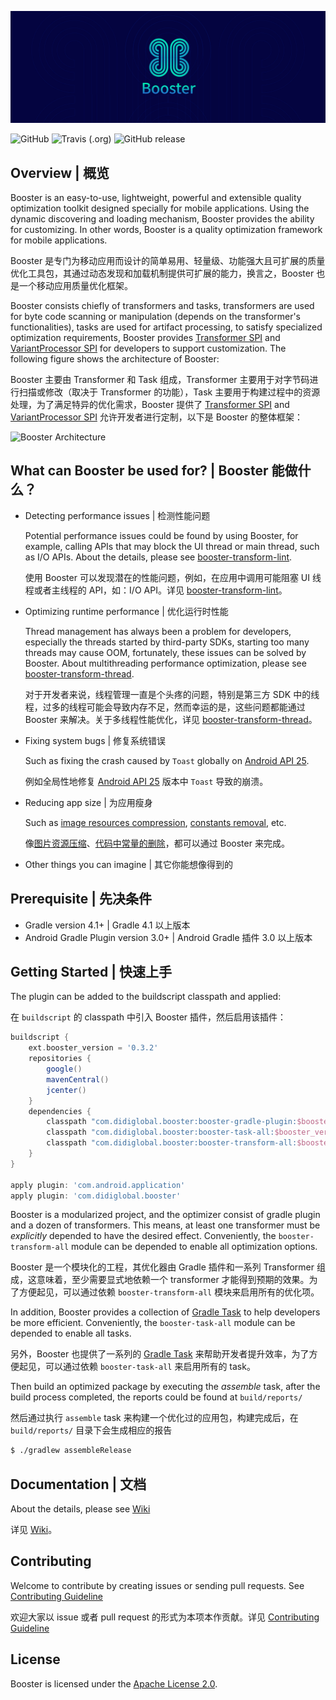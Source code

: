 ![Booster](assets/booster-logo.png)

![GitHub](https://img.shields.io/github/license/didi/booster.svg?style=for-the-badge)
![Travis (.org)](https://img.shields.io/travis/didi/booster.svg?style=for-the-badge)
![GitHub release](https://img.shields.io/github/release/didi/booster.svg?style=for-the-badge)

## Overview | 概览

Booster is an easy-to-use, lightweight, powerful and extensible quality optimization toolkit designed specially for mobile applications. Using the dynamic discovering and loading mechanism, Booster provides the ability for customizing. In other words, Booster is a quality optimization framework for mobile applications.

Booster 是专门为移动应用而设计的简单易用、轻量级、功能强大且可扩展的质量优化工具包，其通过动态发现和加载机制提供可扩展的能力，换言之，Booster 也是一个移动应用质量优化框架。

Booster consists chiefly of transformers and tasks, transformers are used for byte code scanning or manipulation (depends on the transformer's functionalities), tasks are used for artifact processing, to satisfy specialized optimization requirements, Booster provides [Transformer SPI](./booster-transform-spi) and [VariantProcessor SPI](./booster-task-spi) for developers to support customization. The following figure shows the architecture of Booster:

Booster 主要由 Transformer 和 Task 组成，Transformer 主要用于对字节码进行扫描或修改（取决于 Transformer 的功能），Task 主要用于构建过程中的资源处理，为了满足特异的优化需求，Booster 提供了 [Transformer SPI](./booster-transform-spi) and [VariantProcessor SPI](./booster-task-spi) 允许开发者进行定制，以下是 Booster 的整体框架：

![Booster Architecture](https://github.com/didichuxing/booster/raw/master/assets/booster-architecture.png)

## What can Booster be used for? | Booster 能做什么？

- Detecting performance issues | 检测性能问题

  Potential performance issues could be found by using Booster, for example, calling APIs that may block the UI thread or main thread, such as I/O APIs. About the details, please see [booster-transform-lint](./booster-transform-lint).

  使用 Booster 可以发现潜在的性能问题，例如，在应用中调用可能阻塞 UI 线程或者主线程的 API，如：I/O API。详见 [booster-transform-lint](./booster-transform-lint)。

- Optimizing runtime performance | 优化运行时性能

  Thread management has always been a problem for developers, especially the threads started by third-party SDKs, starting too many threads may cause OOM, fortunately, these issues can be solved by Booster. About multithreading performance optimization, please see [booster-transform-thread](./booster-transform-thread).

  对于开发者来说，线程管理一直是个头疼的问题，特别是第三方 SDK 中的线程，过多的线程可能会导致内存不足，然而幸运的是，这些问题都能通过 Booster 来解决。关于多线程性能优化，详见 [booster-transform-thread](./booster-transform-thread)。

- Fixing system bugs | 修复系统错误

  Such as fixing the crash caused by `Toast` globally on [Android API 25](https://developer.android.com/studio/releases/platforms#7.1).

  例如全局性地修复 [Android API 25](https://developer.android.com/studio/releases/platforms#7.1) 版本中 `Toast` 导致的崩溃。

- Reducing app size | 为应用瘦身

  Such as [image resources compression](./booster-transform-compression), [constants removal](./booster-transform-shrink), etc.

  像[图片资源压缩](./booster-transform-compression)、[代码中常量的删除](./booster-transform-shrink)，都可以通过 Booster 来完成。

- Other things you can imagine | 其它你能想像得到的

## Prerequisite | 先决条件

- Gradle version 4.1+ | Gradle 4.1 以上版本
- Android Gradle Plugin version 3.0+ | Android Gradle 插件 3.0 以上版本

## Getting Started | 快速上手

The plugin can be added to the buildscript classpath and applied:

在 `buildscript` 的 classpath 中引入 Booster 插件，然后启用该插件：

```groovy
buildscript {
    ext.booster_version = '0.3.2'
    repositories {
        google()
        mavenCentral()
        jcenter()
    }
    dependencies {
        classpath "com.didiglobal.booster:booster-gradle-plugin:$booster_version"
        classpath "com.didiglobal.booster:booster-task-all:$booster_version"
        classpath "com.didiglobal.booster:booster-transform-all:$booster_version"
    }
}

apply plugin: 'com.android.application'
apply plugin: 'com.didiglobal.booster'
```

Booster is a modularized project, and the optimizer consist of gradle plugin and a dozen of transformers.
This means, at least one transformer must be *explicitly* depended to have the desired effect.
Conveniently, the `booster-transform-all` module can be depended to enable all optimization options.

Booster 是一个模块化的工程，其优化器由 Gradle 插件和一系列 Transformer 组成，这意味着，至少需要显式地依赖一个 transformer 才能得到预期的效果。为了方便起见，可以通过依赖 `booster-transform-all` 模块来启用所有的优化项。

In addition, Booster provides a collection of [Gradle Task](https://docs.gradle.org/current/userguide/tutorial_using_tasks.html) to help developers be more efficient.
Conveniently, the `booster-task-all` module can be depended to enable all tasks.

另外，Booster 也提供了一系列的 [Gradle Task](https://docs.gradle.org/current/userguide/tutorial_using_tasks.html) 来帮助开发者提升效率，为了方便起见，可以通过依赖 `booster-task-all` 来启用所有的 task。

Then build an optimized package by executing the *assemble* task, after the build process completed, the reports could be found at `build/reports/`

然后通过执行 `assemble` task 来构建一个优化过的应用包，构建完成后，在 `build/reports/` 目录下会生成相应的报告

```bash
$ ./gradlew assembleRelease
```

## Documentation | 文档

About the details, please see [Wiki](../../wiki)

详见 [Wiki](../../wiki)。

## Contributing

Welcome to contribute by creating issues or sending pull requests. See [Contributing Guideline](./CONTRIBUTING.md)

欢迎大家以 issue 或者 pull request 的形式为本项本作贡献。详见 [Contributing Guideline](./CONTRIBUTING.md)

## License

Booster is licensed under the [Apache License 2.0](./LICENSE.txt).

